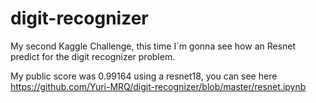 # digit-recognizer


My second Kaggle Challenge, this time I`m gonna see how an Resnet predict for the digit recognizer problem.

My public score was 0.99164 using a resnet18, you can see here https://github.com/Yuri-MRQ/digit-recognizer/blob/master/resnet.ipynb
